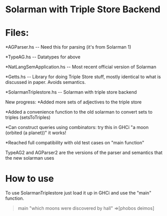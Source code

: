 # Solarman with Triple Store Backend

Files:
====

*AGParser.hs -- Need this for parsing (it's from Solarman 1)

*TypeAG.hs -- Datatypes for above

*NatLangSemApplication.hs -- Most recent official version of Solarman

*Getts.hs -- Library for doing Triple Store stuff, mostly identical to what is discussed in paper.  Avoids semantics.

*SolarmanTriplestore.hs -- Solarman with triple store backend

New progress:
*Added more sets of adjectives to the triple store

*Added a convenience function to the old solarman to convert sets to triples (setsToTriples)

*Can construct queries using combinators: try this in GHCi "a moon (orbited (a planet))" it works!

*Reached full compatibility with old test cases on "main function"

TypeAG2 and AGParser2 are the versions of the parser and semantics that the new solarman uses

How to use
===

To use SolarmanTriplestore just load it up in GHCi and use the "main" function.

>main "which moons were discovered by hall"
>=>[phobos deimos]